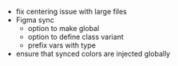 - fix centering issue with large files
- Figma sync
  - option to make global
  - option to define class variant
  - prefix vars with type
- ensure that synced colors are injected globally